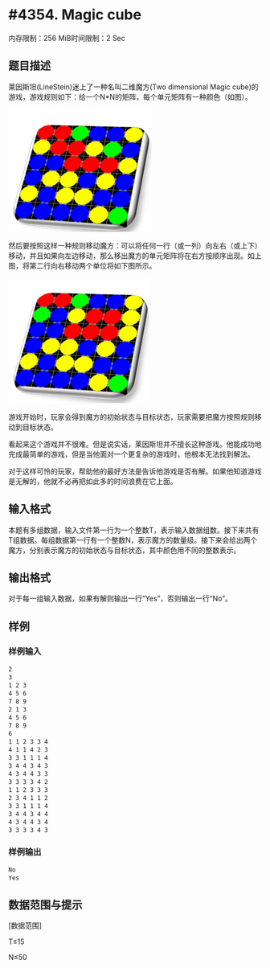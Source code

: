 # #4354. Magic cube

内存限制：256 MiB时间限制：2 Sec

## 题目描述

莱因斯坦(LineStein)迷上了一种名叫二维魔方(Two dimensional Magic cube)的游戏，游戏规则如下：给一个N*N的矩阵，每个单元矩阵有一种颜色（如图）。

![](upload/201512/1.gif)

 

然后要按照这样一种规则移动魔方：可以将任何一行（或一列）向左右（或上下）移动，并且如果向左边移动，那么移出魔方的单元矩阵将在右方按顺序出现。如上图，将第二行向右移动两个单位将如下图所示。

![](upload/201512/2.gif)

 

游戏开始时，玩家会得到魔方的初始状态与目标状态，玩家需要把魔方按照规则移动到目标状态。

看起来这个游戏并不很难。但是说实话，莱因斯坦并不擅长这种游戏。他能成功地完成最简单的游戏，但是当他面对一个更复杂的游戏时，他根本无法找到解法。

对于这样可怜的玩家，帮助他的最好方法是告诉他游戏是否有解。如果他知道游戏是无解的，他就不必再把如此多的时间浪费在它上面。

## 输入格式

本题有多组数据，输入文件第一行为一个整数T，表示输入数据组数。接下来共有T组数据。每组数据第一行有一个整数N，表示魔方的数量级。接下来会给出两个魔方，分别表示魔方的初始状态与目标状态，其中颜色用不同的整数表示。

## 输出格式

对于每一组输入数据，如果有解则输出一行&ldquo;Yes&rdquo;，否则输出一行&ldquo;No&rdquo;。

## 样例

### 样例输入

    
    2
    3
    1 2 3
    4 5 6
    7 8 9
    2 1 3
    4 5 6
    7 8 9
    6
    1 1 2 3 3 4
    4 1 1 4 2 3
    3 3 1 1 1 4
    3 4 4 3 4 3
    4 3 4 4 3 3
    3 3 3 3 4 2
    1 1 2 3 3 3
    2 3 4 1 1 2
    3 3 1 1 1 4
    3 4 4 3 4 4
    4 3 4 4 3 4
    3 3 3 3 4 3
    

### 样例输出

    
    No
    Yes
    

## 数据范围与提示

[数据范围]

T&le;15

N&le;50
